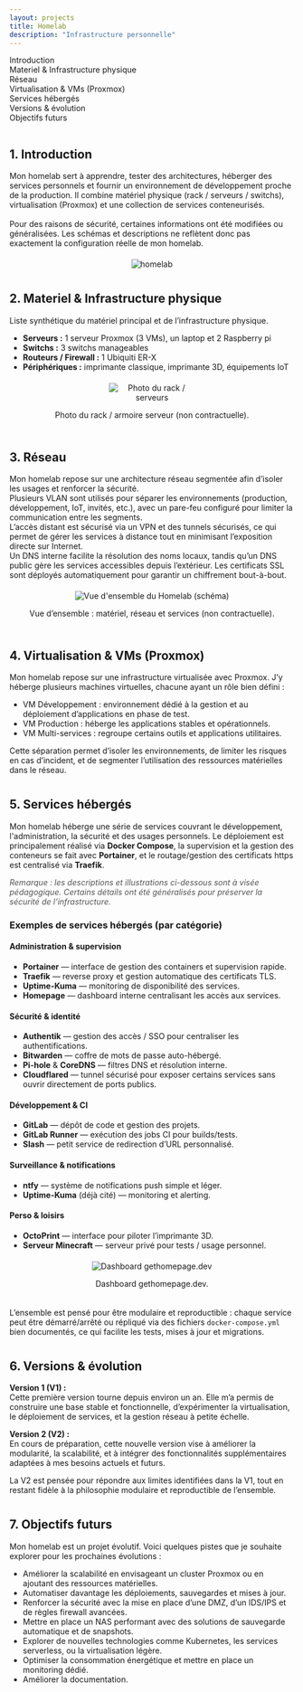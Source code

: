 ```yaml
---
layout: projects
title: Homelab
description: "Infrastructure personnelle"
---
```


<nav id="toc">
  <ul>
    <li><a href="#1-introduction">Introduction</a></li>
    <li><a href="#2-materiel--infrastructure-physique">Materiel & Infrastructure physique</a></li>
    <li><a href="#3-réseau">Réseau</a></li>
    <li><a href="#4-virtualisation--vms-proxmox">Virtualisation & VMs (Proxmox)</a></li>
    <li><a href="#5-services-hébergés">Services hébergés</a></li>
    <li><a href="#6-versions--évolution">Versions & évolution</a></li>
    <li><a href="#7-objectifs-futurs">Objectifs futurs</a></li>
  </ul>
</nav>

<div id="lightbox">
  <img id="lightbox-img">
</div>

<!-- 1. Introduction -->
## 1. Introduction
<div style="margin-bottom: 40px;">
  <p>
    Mon homelab sert à apprendre, tester des architectures, héberger des services personnels et fournir un
    environnement de développement proche de la production. Il combine matériel physique (rack / serveurs / switchs),
    virtualisation (Proxmox) et une collection de services conteneurisés.
    <br/><br/>
    Pour des raisons de sécurité, certaines informations ont été modifiées ou généralisées. Les schémas et descriptions ne reflètent donc pas exactement la configuration réelle de mon homelab.
  </p>

  <!-- schéma global -->
  <div style="text-align:center;display: flex;flex-direction: column;align-items: center;margin: 20px 0;">
    <img src="images/homelab.png" alt="homelab" class="zoomable zoomable-item" style="max-width: 60%;">
  </div>
</div>

<!-- 2. Matériel & Infrastructure physique -->
## 2. Materiel & Infrastructure physique
<div style="margin-bottom: 40px;">
  <p>Liste synthétique du matériel principal et de l’infrastructure physique.</p>

  <ul>
    <li><strong>Serveurs :</strong> 1 serveur Proxmox (3 VMs), un laptop et 2 Raspberry pi</li>
    <li><strong>Switchs :</strong> 3 switchs manageables</li>
    <li><strong>Routeurs / Firewall :</strong> 1 Ubiquiti ER-X</li>
    <li><strong>Périphériques :</strong> imprimante classique, imprimante 3D, équipements IoT</li>
  </ul>

  <div style="text-align:center;display: flex;flex-direction: column;align-items: center;margin: 20px 0;">
    <img src="images/homelab_rack.png" alt="Photo du rack / serveurs" class="zoomable zoomable-item" style="max-width: 30%">
    <p class="caption">Photo du rack / armoire serveur (non contractuelle).</p>
  </div>
</div>

<!-- 3. Réseau -->
## 3. Réseau
<div style="margin-bottom: 40px;">
  <p>
    Mon homelab repose sur une architecture réseau segmentée afin d’isoler les usages et renforcer la sécurité.<br/>
    Plusieurs VLAN sont utilisés pour séparer les environnements (production, développement, IoT, invités, etc.), avec un pare-feu configuré pour limiter la communication entre les segments.<br/>
    L’accès distant est sécurisé via un VPN et des tunnels sécurisés, ce qui permet de gérer les services à distance tout en minimisant l’exposition directe sur Internet.<br/>
    Un DNS interne facilite la résolution des noms locaux, tandis qu’un DNS public gère les services accessibles depuis l’extérieur. Les certificats SSL sont déployés automatiquement pour garantir un chiffrement bout-à-bout.
  </p>

  <div style="text-align:center;display: flex;flex-direction: column;align-items: center;margin: 20px 0;">
    <img src="images/homelab_schema.png" alt="Vue d'ensemble du Homelab (schéma)" class="zoomable zoomable-item" style="max-width: 80%;">
    <p class="caption">Vue d’ensemble : matériel, réseau et services (non contractuelle).</p>
  </div>
</div>

<!-- 4. Virtualisation & VMs -->
## 4. Virtualisation & VMs (Proxmox)
<div style="margin-bottom: 40px;">
  <p>
    Mon homelab repose sur une infrastructure virtualisée avec Proxmox.
    J’y héberge plusieurs machines virtuelles, chacune ayant un rôle bien défini :
  </p>

  <ul>
    <li>VM Développement : environnement dédié à la gestion et au déploiement d’applications en phase de test.</li>
    <li>VM Production : héberge les applications stables et opérationnels.</li>
    <li>VM Multi-services : regroupe certains outils et applications utilitaires.</li>
  </ul>

  Cette séparation permet d’isoler les environnements, de limiter les risques en cas d’incident, et de segmenter l’utilisation des ressources matérielles dans le réseau.
</div>

<!-- 5. Services hébergés -->
## 5. Services hébergés
<div style="margin-bottom: 40px;">
  <p>
    Mon homelab héberge une série de services couvrant le développement, l'administration, la sécurité et des usages personnels.
    Le déploiement est principalement réalisé via <strong>Docker Compose</strong>, la supervision et la gestion des conteneurs se fait avec <strong>Portainer</strong>,
    et le routage/gestion des certificats https est centralisé via <strong>Traefik</strong>.
  </p>
  
  <p style="font-style: italic;color: #555;">
    <em>Remarque : les descriptions et illustrations ci-dessous sont à visée pédagogique. Certains détails ont été généralisés pour préserver la sécurité de l’infrastructure.</em>
  </p>
  
  <h3>Exemples de services hébergés (par catégorie)</h3>
  
  <h4>Administration & supervision</h4>
  <ul>
    <li><strong>Portainer</strong> — interface de gestion des containers et supervision rapide.</li>
    <li><strong>Traefik</strong> — reverse proxy et gestion automatique des certificats TLS.</li>
    <li><strong>Uptime-Kuma</strong> — monitoring de disponibilité des services.</li>
    <li><strong>Homepage</strong> — dashboard interne centralisant les accès aux services.</li>
  </ul>
  
  <h4>Sécurité & identité</h4>
  <ul>
    <li><strong>Authentik</strong> — gestion des accès / SSO pour centraliser les authentifications.</li>
    <li><strong>Bitwarden</strong> — coffre de mots de passe auto-hébergé.</li>
    <li><strong>Pi-hole</strong> &amp; <strong>CoreDNS</strong> — filtres DNS et résolution interne.</li>
    <li><strong>Cloudflared</strong> — tunnel sécurisé pour exposer certains services sans ouvrir directement de ports publics.</li>
  </ul>
  
  <h4>Développement & CI</h4>
  <ul>
    <li><strong>GitLab</strong> — dépôt de code et gestion des projets.</li>
    <li><strong>GitLab Runner</strong> — exécution des jobs CI pour builds/tests.</li>
    <li><strong>Slash</strong> — petit service de redirection d’URL personnalisé.</li>
  </ul>

  <h4>Surveillance & notifications</h4>
  <ul>
    <li><strong>ntfy</strong> — système de notifications push simple et léger.</li>
    <li><strong>Uptime-Kuma</strong> (déjà cité) — monitoring et alerting.</li>
  </ul>

  <h4>Perso & loisirs</h4>
  <ul>
    <li><strong>OctoPrint</strong> — interface pour piloter l’imprimante 3D.</li>
    <li><strong>Serveur Minecraft</strong> — serveur privé pour tests / usage personnel.</li>
  </ul>

  <div style="text-align:center;display: flex;flex-direction: column;align-items: center;margin: 20px 0;">
    <img src="images/homepage_dashboard.png" alt="Dashboard gethomepage.dev" class="zoomable zoomable-item" style="max-width: 70%;">
    <p class="caption">Dashboard gethomepage.dev.</p>
  </div>
  
  <p>
    L’ensemble est pensé pour être modulaire et reproductible : chaque service peut être démarré/arrêté ou répliqué via des fichiers
    <code>docker-compose.yml</code> bien documentés, ce qui facilite les tests, mises à jour et migrations.
  </p>
</div>

<!-- 6. Versions (V1 / V2) -->
## 6. Versions & évolution
<div style="margin-bottom: 40px;">
  <p><strong>Version 1 (V1) :</strong><br/>
    Cette première version tourne depuis environ un an. Elle m’a permis de construire une base stable et fonctionnelle, d’expérimenter la virtualisation, le déploiement de services, et la gestion réseau à petite échelle.</p>
  <p><strong>Version 2 (V2) :</strong><br/> 
    En cours de préparation, cette nouvelle version vise à améliorer la modularité, la scalabilité, et à intégrer des fonctionnalités supplémentaires adaptées à mes besoins actuels et futurs.</p>
  <p>La V2 est pensée pour répondre aux limites identifiées dans la V1, tout en restant fidèle à la philosophie modulaire et reproductible de l’ensemble.</p>
</div>

<!-- 7. Objectifs futurs -->
## 7. Objectifs futurs
<div style="margin-bottom: 40px;">
  <p>Mon homelab est un projet évolutif. Voici quelques pistes que je souhaite explorer pour les prochaines évolutions :</p>
  <ul>
    <li>Améliorer la scalabilité en envisageant un cluster Proxmox ou en ajoutant des ressources matérielles.</li>
    <li>Automatiser davantage les déploiements, sauvegardes et mises à jour.</li>
    <li>Renforcer la sécurité avec la mise en place d’une DMZ, d’un IDS/IPS et de règles firewall avancées.</li>
    <li>Mettre en place un NAS performant avec des solutions de sauvegarde automatique et de snapshots.</li>
    <li>Explorer de nouvelles technologies comme Kubernetes, les services serverless, ou la virtualisation légère.</li>
    <li>Optimiser la consommation énergétique et mettre en place un monitoring dédié.</li>
    <li>Améliorer la documentation.</li>
  </ul>
</div>
